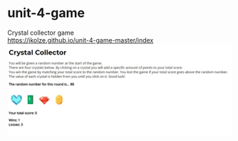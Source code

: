 # unit-4-game <br>
Crystal collector game<br>
https://jkolze.github.io/unit-4-game-master/index 
<br>
![Home](/img/cc.jpg 'Screenshot')

